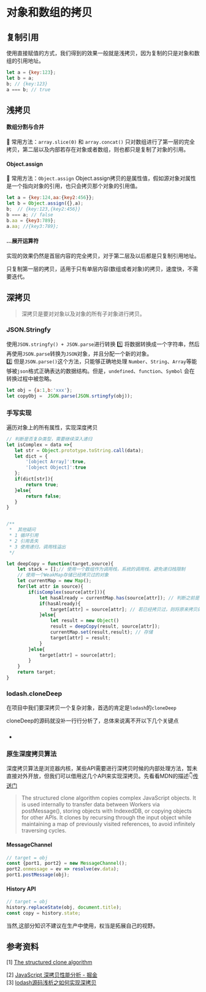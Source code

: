 # 对象和数组的拷贝

## 复制引用
使用直接赋值的方式，我们得到的效果一般就是浅拷贝，因为复制的只是对象和数组的引用地址。
```js
let a = {key:123};
let b = a;
b; // {key:123}
a === b; // true
```

## 浅拷贝

#### 数组分割与合并
💎 常用方法：`array.slice(0)` 和 `array.concat()`
只对数组进行了第一层的完全拷贝，第二层以及内部若存在对象或者数组，则也都只是复制了对象的引用。

#### Object.assign
💎 常用方法：`Object.assign`
Object.assign拷贝的是属性值，假如源对象对属性是一个指向对象的引用，也只会拷贝那个对象的引用值。
```js
let a = {key:124,aa:{key2:456}};
let b = Object.assign({},a);
b;  // {key:123,{key2:456}}
b === a; // false
b.aa = {key3:789};
a.aa; //{key3:789};
```

#### ...展开运算符
实现的效果仍然是首层内容的完全拷贝，对于第二层及以后都是只复制引用地址。

只复制第一层的拷贝，适用于只有单层内容(数组或者对象)的拷贝，速度快，不需要迭代。

## 深拷贝
> 深拷贝是要对对象以及对象的所有子对象进行拷贝。

###  JSON.Stringfy
使用`JSON.stringfy() + JSON.parse`进行转换
1️⃣ 将数据转换成一个字符串，然后再使用`JSON.parse`转换为`JSON`对象，并且分配一个新的对象。  
2️⃣ 但是`JSON.parse()`这个方法，只能够正确地处理 `Number`、`String`、`Array`等能够被`json`格式正确表达的数据结构。但是，`undefined`、`function`、`Symbol` 会在转换过程中被忽略。

```js
let obj = {a:1,b:'xxx'};
let copyObj =  JSON.parse(JSON.srtingfy(obj));
```

### 手写实现
 遍历对象上的所有属性，实现深度拷贝
```js
// 判断是否复杂类型，需要继续深入递归
let isComplex = data =>{
   let str = Object.prototype.toString.call(data);
   let dict = {
       '[object Array]':true,
       '[object Object]':true
   };
   if(dict[str]){
       return true;
   }else{
       return false;
   }
}


/**
 *  其他疑问  
 * 1 循环引用  
 * 2 引用丢失   
 * 3 使用递归，调用栈溢出  
 */

let deepCopy = function(target,source){
    let stack = [];// 使用一个数组作为调用栈，系统的调用栈，避免递归栈限制
    // 使用一个WeakMap存储已经拷贝过的对象
    let currentMap = new Map();
    for(let attr in source){
        if(isComplex(source[attr])){
            let hasAlready = currentMap.has(source[attr]); // 判断之前是否已经拷贝过一次 
            if(hasAlready){
                target[attr] = source[attr]; // 若已经拷贝过，则将原来拷贝的一份取出来(也包括嵌套的问题，因为不再取去拷贝了)  
            }else{  
                let result = new Object()
                result = deepCopy(result, source[attr]); 
                currentMap.set(result,result); // 存储
                target[attr] = result; 
            }
        }else{
            target[attr] = source[attr];
        }
    }
    return target;
}

```

### lodash.cloneDeep
在项目中我们要深拷贝一个复杂对象，首选的肯定是`lodash`的`cloneDeep`

cloneDeep的源码就没补一行行分析了，总体来说离不开以下几个关键点
* ##### 

### 原生深度拷贝算法

深度拷贝算法是浏览器内核，某些API需要进行深拷贝时候的内部处理方法，暂未直接对外开放，但我们可以借用这几个API来实现深拷贝。先看看MDN的描述👇[传送门](https://developer.mozilla.org/en-US/docs/Web/API/Web_Workers_API/Structured_clone_algorithm#Supported_types)

> The structured clone algorithm copies complex JavaScript objects. It is used internally to transfer data between Workers via postMessage(), storing objects with IndexedDB, or copying objects for other APIs. It clones by recursing through the input object while maintaining a map of previously visited references, to avoid infinitely traversing cycles.


#### MessageChannel
```js
// target = obj
const {port1, port2} = new MessageChannel();
port2.onmessage = ev => resolve(ev.data);
port1.postMessage(obj);
```

#### History API
```js
// target = obj
history.replaceState(obj, document.title);
const copy = history.state;
```

当然,这部分知识不建议在生产中使用，权当是拓展自己的视野。

## 参考资料
[1] [The structured clone algorithm](https://developer.mozilla.org/en-US/docs/Web/API/Web_Workers_API/Structured_clone_algorithm#Supported_types)

[2] [JavaScript 深拷贝性能分析 - 掘金](http://t.cn/Rucl0qE)     
[3] [lodash源码浅析之如何实现深拷贝](https://juejin.im/post/5e7378656fb9a07cb3460948)
